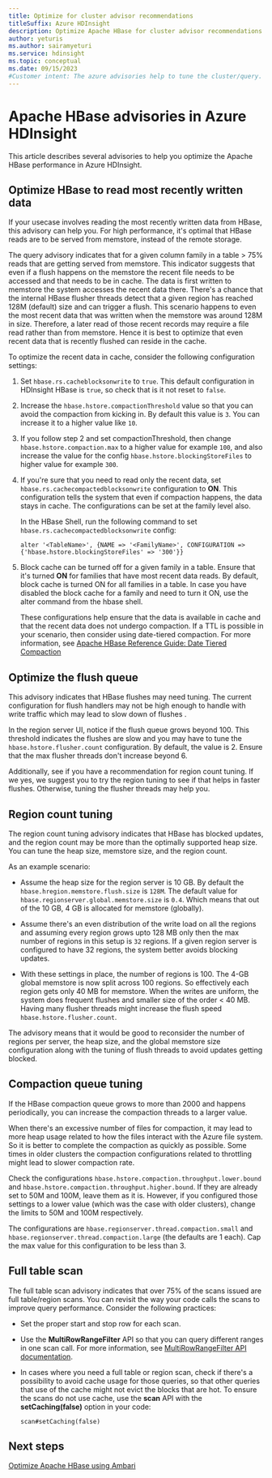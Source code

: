 ```yaml
---
title: Optimize for cluster advisor recommendations
titleSuffix: Azure HDInsight
description: Optimize Apache HBase for cluster advisor recommendations in Azure HDInsight.
author: yeturis
ms.author: sairamyeturi
ms.service: hdinsight
ms.topic: conceptual
ms.date: 09/15/2023
#Customer intent: The azure advisories help to tune the cluster/query. This doc gives a much deeper understanding of the various advisories including the recommended configuration tunings.
---
```

# Apache HBase advisories in Azure HDInsight

This article describes several advisories to help you optimize the Apache HBase performance in Azure HDInsight. 

## Optimize HBase to read most recently written data

If your usecase involves reading the most recently written data from HBase, this advisory can help you. For high performance, it's optimal that HBase reads are to be served from memstore, instead of the remote storage.

The query advisory indicates that for a given column family in a table > 75% reads that are getting served from memstore. This indicator suggests that even if a flush happens on the memstore the recent file needs to be accessed and that needs to be in cache. The data is first written to memstore the system accesses the recent data there. There's a chance that the internal HBase flusher threads detect that a given region has reached 128M (default) size and can trigger a flush. This scenario happens to even the most recent data that was written when the memstore was around 128M in size. Therefore, a later read of those recent records may require a file read rather than from memstore. Hence it is best to optimize that even recent data that is recently flushed can reside in the cache.

To optimize the recent data in cache, consider the following configuration settings:

1. Set `hbase.rs.cacheblocksonwrite` to `true`. This default configuration in HDInsight HBase is `true`, so check that is it not reset to `false`.

2. Increase the `hbase.hstore.compactionThreshold` value so that you can avoid the compaction from kicking in. By default this value is `3`. You can increase it to a higher value like `10`.

3. If you follow step 2 and set compactionThreshold, then change `hbase.hstore.compaction.max` to a higher value for example `100`, and also increase the value for the config `hbase.hstore.blockingStoreFiles` to higher value for example `300`.

4. If you're sure that you need to read only the recent data, set `hbase.rs.cachecompactedblocksonwrite` configuration to **ON**. This configuration tells the system that even if compaction happens, the data stays in cache. The configurations can be set at the family level also. 

   In the HBase Shell, run the following command to set `hbase.rs.cachecompactedblocksonwrite` config:
   
   ```
   alter '<TableName>', {NAME => '<FamilyName>', CONFIGURATION => {'hbase.hstore.blockingStoreFiles' => '300'}}
   ```

5. Block cache can be turned off for a given family in a table. Ensure that it's turned **ON** for families that have most recent data reads. By default, block cache is turned ON for all families in a table. In case you have disabled the block cache for a family and need to turn it ON, use the alter command from the hbase shell.

   These configurations help ensure that the data is available in cache and that the recent data does not undergo compaction. If a TTL is possible in your scenario, then consider using date-tiered compaction. For more information, see [Apache HBase Reference Guide: Date Tiered Compaction](https://hbase.apache.org/book.html#ops.date.tiered)  

## Optimize the flush queue

This advisory indicates that HBase flushes may need tuning. The current configuration for flush handlers may not be high enough to handle with write traffic which may lead to slow down of flushes .

In the region server UI, notice if the flush queue grows beyond 100. This threshold indicates the flushes are slow and you may have to tune the   `hbase.hstore.flusher.count` configuration. By default, the value is 2. Ensure that the max flusher threads don't increase beyond 6.

Additionally, see if you have a recommendation for region count tuning. If we yes, we suggest you to try the region tuning to see if that helps in faster flushes. Otherwise, tuning the flusher threads may help you.

## Region count tuning

The region count tuning advisory indicates that HBase has blocked updates, and the region count may be more than the optimally supported heap size. You can tune the heap size, memstore size, and the region count.

As an example scenario:

- Assume the heap size for the region server is 10 GB. By default the `hbase.hregion.memstore.flush.size` is `128M`. The default value for `hbase.regionserver.global.memstore.size` is `0.4`. Which means that out of the 10 GB, 4 GB is allocated for memstore (globally).

- Assume there's an even distribution of the write load on all the regions and assuming every region grows upto 128 MB only then the max number of regions in this setup is `32` regions. If a given region server is configured to have 32 regions, the system better avoids blocking updates.

- With these settings in place, the number of regions is 100. The 4-GB global memstore is now split across 100 regions. So effectively each region gets only 40 MB for memstore. When the writes are uniform, the system does frequent flushes and smaller size of the order < 40 MB. Having many flusher threads might increase the flush speed `hbase.hstore.flusher.count`.

The advisory means that it would be good to reconsider the number of regions per server, the heap size, and the global memstore size configuration along with the tuning of flush threads to avoid updates getting blocked.

## Compaction queue tuning

If the HBase compaction queue grows to more than 2000 and happens periodically, you can increase the compaction threads to a larger value.

When there's an excessive number of files for compaction, it may lead to more heap usage related to how the files interact with the Azure file system. So it is better to complete the compaction as quickly as possible. Some times in older clusters the compaction configurations related to throttling might lead to slower compaction rate.

Check the configurations `hbase.hstore.compaction.throughput.lower.bound` and `hbase.hstore.compaction.throughput.higher.bound`. If they are already set to 50M and 100M, leave them as it is. However, if you configured those settings to a lower value (which was the case with older clusters), change the limits to 50M and 100M respectively.

The configurations are `hbase.regionserver.thread.compaction.small` and `hbase.regionserver.thread.compaction.large` (the defaults are 1 each).
Cap the max value for this configuration to be less than 3.

## Full table scan

The full table scan advisory indicates that over 75% of the scans issued are full table/region scans. You can revisit the way your code calls the scans to improve query performance. Consider the following practices:

* Set the proper start and stop row for each scan.

* Use the **MultiRowRangeFilter** API so that you can query different ranges in one scan call. For more information, see [MultiRowRangeFilter API documentation](https://hbase.apache.org/2.1/apidocs/org/apache/hadoop/hbase/filter/MultiRowRangeFilter.html).

* In cases where you need a full table or region scan, check if there's a possibility to avoid cache usage for those queries, so that other queries that use of the cache might not evict the blocks that are hot. To ensure the scans do not use cache, use the **scan** API with the **setCaching(false)** option in your code: 

   ```
   scan#setCaching(false)
   ```
   
## Next steps

[Optimize Apache HBase using Ambari](../optimize-hbase-ambari.md)
